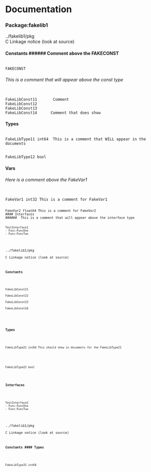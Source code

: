 # Documentation  
### Package:fakelib1  
../fakelib1/pkg  
C Linkage notice (look at source)  
#### Constants  ###### Comment above the FAKECONST  
<pre><code>  
FAKECONST        
</code></pre>  
######  This is a comment that will appear above the const type  
<pre><code>  
FakeLibConst11       Comment  
FakeLibConst12        
FakeLibConst13        
FakeLibConst14      Comment that does show  
</code></pre>  
#### Types  
<pre><code>  
FakeLibType11 int64  This is a comment that WILL appear in the documents  
</code></pre>  
<pre><code>  
FakeLibType12 bool   
</code></pre>  
#### Vars  
###### Here is a comment above the FakeVar1  
<pre><code>  
FakeVar1 int32 This is a comment for FakeVar1  
<pre><code>  
FakeVar2 float64 This is a comment for FakeVar2  
#### Interfaces  
######  This is a comment that will appear above the interface type  
<pre><code>  
TestInterface1  
- Func:FuncOne  
- Func:FuncTwo  
</code></pre>  
../fakelib1/pkg  
C Linkage notice (look at source)  
#### Constants  <pre><code>  
FakeLibConst21        
FakeLibConst22        
FakeLibConst23        
FakeLibConst24        
</code></pre>  
#### Types  
<pre><code>  
FakeLibType21 int64 This should show in documents for the FakeLibType21  
</code></pre>  
<pre><code>  
FakeLibType22 bool   
</code></pre>  
#### Interfaces  
<pre><code>  
TestInterface2  
- Func:FuncOne  
- Func:FuncTwo  
</code></pre>  
../fakelib1/pkg  
C Linkage notice (look at source)  
#### Constants  #### Types  
<pre><code>  
FakeLibType31 int64   
</code></pre>  
